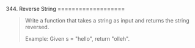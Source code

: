 344. Reverse String
===================

> Write a function that takes a string as input and returns the string reversed.
> 
> Example:
> Given s = "hello", return "olleh".
